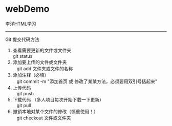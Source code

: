 # webDemo
李洋HTML学习

---
Git 提交代码方法

1. 查看需要更新的文件或文件夹 <br/>
    git status<br/>
2. 添加要上传的文件或文件夹<br/>
    git add 文件夹或文件的名称<br/>
3. 添加注释（必填）<br/>
    git commit -m "添加首页 或 修改了某某方法，必须要用双引号括起来"<br/>
4. 上传代码<br/>
    git push<br/>
5. 下载代码 （多人项目每次开始下载一下更新）<br/>
    git pull<br/>
6. 撤销本地对某个文件的修改（慎重使用！）<br/>
    git checkout 文件或文件夹<br/>
